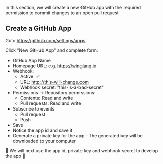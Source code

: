 In this section, we will create a new GitHub app with the 
required permission to commit changes to an open pull request

## Create a GitHub App

Goto https://github.com/settings/apps

Click "New GitHub App" and complete form:
- GitHub App Name
- Homepage URL: e.g. https://winglang.io
- Webhook:
  - Active: ✅
  - URL: http://this-will-change.com
  - Webhook secret: "this-is-a-bad-secret"
- Permissions -> Repository permissions:
  - Contents: Read and write 
  - Pull requests: Read and write
- Subscribe to events
   - Pull request
   - Push
- Save
- Notice the app id and save it
- Generate a private key for the app - The generated key will be downloaded to your computer

🚀 We will next use the app id, private key and webhook secret to develop the app 🚀








